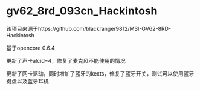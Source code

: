 # gv62_8rd_093cn_Hackintosh
该项目来源于https://github.com/blackranger9812/MSI-GV62-8RD-Hackintosh

基于opencore 0.6.4

更新了声卡alcid=4，修复了麦克风不能使用的情况

更新了网卡驱动，同时增加了蓝牙的kexts，修复了蓝牙开关，测试可以使用蓝牙键盘以及蓝牙耳机
